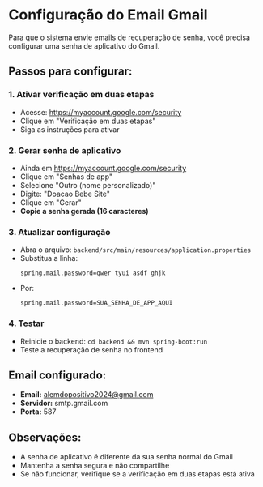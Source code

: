 # Configuração do Email Gmail

Para que o sistema envie emails de recuperação de senha, você precisa configurar uma senha de aplicativo do Gmail.

## Passos para configurar:

### 1. Ativar verificação em duas etapas
- Acesse: https://myaccount.google.com/security
- Clique em "Verificação em duas etapas"
- Siga as instruções para ativar

### 2. Gerar senha de aplicativo
- Ainda em https://myaccount.google.com/security
- Clique em "Senhas de app"
- Selecione "Outro (nome personalizado)"
- Digite: "Doacao Bebe Site"
- Clique em "Gerar"
- **Copie a senha gerada (16 caracteres)**

### 3. Atualizar configuração
- Abra o arquivo: `backend/src/main/resources/application.properties`
- Substitua a linha:
  ```
  spring.mail.password=qwer tyui asdf ghjk
  ```
- Por:
  ```
  spring.mail.password=SUA_SENHA_DE_APP_AQUI
  ```

### 4. Testar
- Reinicie o backend: `cd backend && mvn spring-boot:run`
- Teste a recuperação de senha no frontend

## Email configurado:
- **Email:** alemdopositivo2024@gmail.com
- **Servidor:** smtp.gmail.com
- **Porta:** 587

## Observações:
- A senha de aplicativo é diferente da sua senha normal do Gmail
- Mantenha a senha segura e não compartilhe
- Se não funcionar, verifique se a verificação em duas etapas está ativa